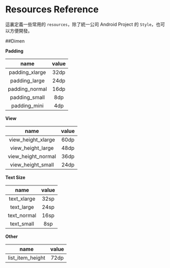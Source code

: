 # Resources Reference

這裏定義一些常用的 `resources`，除了統一公司 Android Project 的 `Style`，也可以方便開發。

##Dimen

**Padding**

| name | value |
| :--: | :--: |
| padding_xlarge | 32dp |
| padding_large | 24dp |
| padding_normal | 16dp |
| padding_small | 8dp |
| padding_mini | 4dp |

**View**

| name | value |
| :--: | :--: |
| view_height_xlarge | 60dp |
| view_height_large | 48dp |
| view_height_normal | 36dp |
| view_height_small | 24dp |

**Text Size**

| name | value |
| :--: | :--: |
| text_xlarge | 32sp |
| text_large | 24sp |
| text_normal | 16sp |
| text_small | 8sp |

**Other**

| name | value |
| :--: | :--: |
| list_item_height | 72dp |